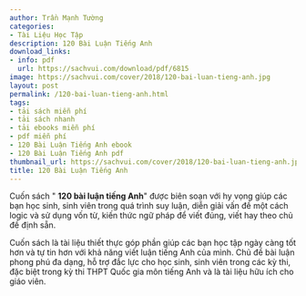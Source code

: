 ```yaml
---
author: Trần Mạnh Tường
categories:
- Tài Liệu Học Tập
description: 120 Bài Luận Tiếng Anh
download_links:
- info: pdf
  url: https://sachvui.com/download/pdf/6815
image: https://sachvui.com/cover/2018/120-bai-luan-tieng-anh.jpg
layout: post
permalink: /120-bai-luan-tieng-anh.html
tags:
- tải sách miễn phí
- tải sách nhanh
- tải ebooks miễn phí
- pdf miễn phí
- 120 Bài Luận Tiếng Anh ebook
- 120 Bài Luận Tiếng Anh pdf
thumbnail_url: https://sachvui.com/cover/2018/120-bai-luan-tieng-anh.jpg
title: 120 Bài Luận Tiếng Anh
---
```


 <div class="item-desc text-justify"> <p>Cuốn sách " <strong>120 bài luận tiếng Anh</strong>" được biên soạn với hy vọng giúp các bạn học sinh, sinh viên trong quá trình suy luận, diễn giải vấn đề một cách logic và sử dụng vốn từ, kiến thức ngữ pháp để viết đúng, viết hay theo chủ đề định sẵn.</p><p>Cuốn sách là tài liệu thiết thực góp phần giúp các bạn học tập ngày càng tốt hơn và tự tin hơn với khả năng viết luận tiếng Anh của mình. Chủ đề bài luận phong phú đa dạng, hỗ trợ đắc lực cho học sinh, sinh viên trong các kỳ thi, đặc biệt trong kỳ thi THPT Quốc gia môn tiếng Anh và là tài liệu hữu ích cho giáo viên.</p> </div>